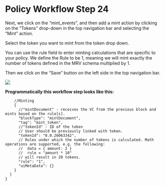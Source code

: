 # Policy Workflow Step 24

Next, we click on the “mint\_events”, and then add a mint action by clicking on the “Tokens” drop-down in the top navigation bar and selecting the “Mint” action.

Select the token you want to mint from the token drop down.

You can use the rule field to enter minting calculations that are specific to your policy. We define the Rule to be 1, meaning we will mint exactly the number of tokens defined in the MRV schema multiplied by 1.

Then we click on the “Save” button on the left side in the top navigation bar.

![](https://i.imgur.com/bhV63AG.png)

**Programmatically this workflow step looks like this:**

```
    //Minting
    {
      //"mintDocument" - receives the VC from the previous block and mints based on the rule[s].
      "blockType": "mintDocument",
      "tag": "mint_token",
      //"tokenId" - ID of the token
      // User should be previously linked with token.
      "tokenId": "0.0.26063342",
      // Rules under which the number of tokens is calculated. Math operations are supported, e.g. the following:
      //  data = { amount: 2 }
      //  rule = "amount * 10"
      // will result in 20 tokens.
      "rule": "1",
      "uiMetaData": {}
    }
  ]
}
```

